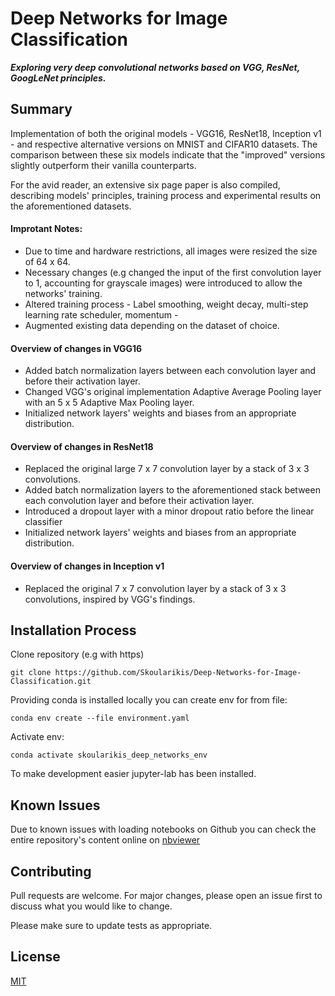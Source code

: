 # Deep Networks for Image Classification

<strong><em>Exploring very deep convolutional networks based on VGG, ResNet, GoogLeNet principles.</em></strong>

## Summary
Implementation of both the original models - VGG16, ResNet18, Inception v1 - and respective alternative versions on MNIST and CIFAR10 datasets. The comparison between these six models indicate that the "improved" versions slightly outperform their vanilla counterparts.

For the avid reader, an extensive six page paper is also compiled, describing models' principles, training process and experimental results on the aforementioned datasets.



#### Improtant Notes:
<ul>
<li>Due to time and hardware restrictions, all images were resized the size of 64 x 64. </li>
<li>Necessary changes (e.g changed the input of the first convolution layer to 1, accounting for grayscale images) were introduced to allow the networks' training.  </li> 
<li>Altered training process - Label smoothing, weight decay, multi-step learning rate scheduler, momentum - </li>
<li>Augmented existing data depending on the dataset of choice.</li>
</ul>

#### Overview of changes in VGG16
<ul>
<li>Added batch normalization layers between each convolution layer and before their activation layer.</li>
<li>Changed VGG's original implementation Adaptive Average Pooling layer with an 5 x 5 Adaptive Max Pooling layer. </li>
<li>Initialized network layers' weights and biases from an appropriate distribution.</li>
</ul>

#### Overview of changes in ResNet18
<ul>
<li>Replaced the original large 7 x 7 convolution layer by a stack of 3 x 3 convolutions.</li>
<li>Added batch normalization layers to the aforementioned stack between each convolution layer and before their activation layer.</li>
<li>Introduced a dropout layer with a minor dropout ratio before the linear classifier</li>
<li>Initialized network layers' weights and biases from an appropriate distribution.</li>
</ul>

#### Overview of changes in Inception v1
<ul>
<li>Replaced the original 7 x 7 convolution layer by a stack of 3 x 3 convolutions, inspired by VGG's findings.</li>
</ul>

## Installation Process

Clone repository (e.g with https)

``
git clone https://github.com/Skoularikis/Deep-Networks-for-Image-Classification.git
``

Providing conda is installed locally you can create env for from file:

``conda env create --file environment.yaml``

Activate env: 

``conda activate skoularikis_deep_networks_env``

To make development easier jupyter-lab has been installed.



## Known Issues
Due to known issues with loading notebooks on Github you can check the entire repository's content online on [nbviewer](https://nbviewer.jupyter.org/github/Skoularikis/Deep-Networks-for-Image-Classification/tree/main/)


## Contributing
Pull requests are welcome. For major changes, please open an issue first to discuss what you would like to change.

Please make sure to update tests as appropriate.


## License
[MIT](https://choosealicense.com/licenses/mit/)
